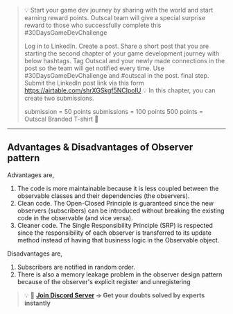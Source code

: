 >💡 Start your game dev journey by sharing with the world and start earning reward points. Outscal team will give a special surprise reward to those who successfully complete this #30DaysGameDevChallenge
>
>Log in to LinkedIn.
Create a post.
Share a short post that you are starting the second chapter of your game development journey with below hashtags.
Tag Outscal and your newly made connections in the post so the team will get notified every time. Use #30DaysGameDevChallenge and #outscal in the post. final step. Submit the LinkedIn post link via this form https://airtable.com/shrXGSkgf5NClpoIU
💡 In this chapter, you can create two submissions.
>
>submission = 50 points
submissions = 100 points
500 points = Outscal Branded T-shirt 👕
>
---
## Advantages & Disadvantages of Observer pattern
Advantages are,
1. The code is more maintainable because it is less coupled between the observable classes and their dependencies (the observers).
2. Clean code. The Open-Closed Principle is guaranteed since the new observers (subscribers) can be introduced without breaking the existing code in the observable (and vice versa).
3. Cleaner code. The Single Responsibility Principle (SRP) is respected since the responsibility of each observer is transferred to its update method instead of having that business logic in the Observable object.

Disadvantages are,
1. Subscribers are notified in random order. 
2. There is also a memory leakage problem in the observer design pattern because of the observer's explicit register and unregistering

>💡 🚀 **[Join Discord Server](https://discord.gg/J5zDscnzms) → Get your doubts solved by experts instantly**

